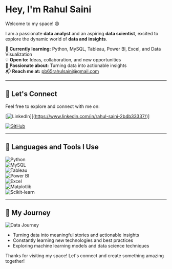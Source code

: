 # Hey, I'm Rahul Saini

Welcome to my space! 😄

I am a passionate **data analyst** and an aspiring **data scientist**, excited to explore the dynamic world of **data and insights**.

🌱 **Currently learning:** Python, MySQL, Tableau, Power BI, Excel, and Data Visualization  
💡 **Open to:** Ideas, collaboration, and new opportunities  
🚀 **Passionate about:** Turning data into actionable insights  
📬 **Reach me at:** pb65rahulsaini@gmail.com

---

## 🌟 Let's Connect
Feel free to explore and connect with me on:

[![LinkedIn](https://img.shields.io/badge/-LinkedIn-blue?style=for-the-badge&logo=linkedin)][(https://www.linkedin.com/in/rahul-saini-2b4b33337/)]


[![GitHub](https://img.shields.io/badge/-GitHub-black?style=for-the-badge&logo=github)]([https://github.com/rahulsaini](https://github.com/Rahulsaini012))

---

## 🔧 Languages and Tools I Use

![Python](https://img.shields.io/badge/-Python-3776AB?style=for-the-badge&logo=python&logoColor=white)  
![MySQL](https://img.shields.io/badge/-MySQL-4479A1?style=for-the-badge&logo=mysql&logoColor=white)  
![Tableau](https://img.shields.io/badge/-Tableau-E97627?style=for-the-badge&logo=tableau)  
![Power BI](https://img.shields.io/badge/-Power%20BI-F2C811?style=for-the-badge&logo=powerbi)  
![Excel](https://img.shields.io/badge/-Excel-217346?style=for-the-badge&logo=microsoft-excel)  
![Matplotlib](https://img.shields.io/badge/-Matplotlib-334A5F?style=for-the-badge&logo=python&logoColor=white)  
![Scikit-learn](https://img.shields.io/badge/-Scikit%20Learn-F7931E?style=for-the-badge&logo=scikitlearn)

---

## 🎯 My Journey

![Data Journey](https://images.unsplash.com/photo-1556155092-8707de31f9c4?crop=entropy&cs=tinysrgb&fit=max&fm=jpg&q=80&w=1400&h=600)

- Turning data into meaningful stories and actionable insights  
- Constantly learning new technologies and best practices  
- Exploring machine learning models and data science techniques  

Thanks for visiting my space! Let's connect and create something amazing together!



